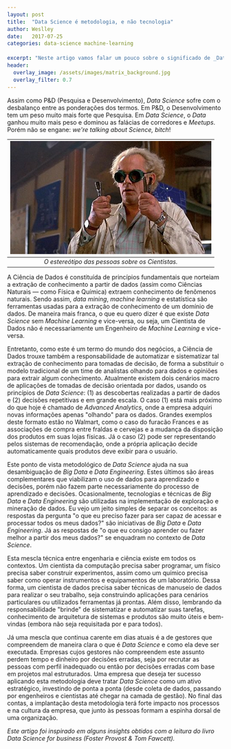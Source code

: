 ```yaml
---
layout: post
title:  "Data Science é metodologia, e não tecnologia"
author: Weslley
date:   2017-07-25
categories: data-science machine-learning

excerpt: "Neste artigo vamos falar um pouco sobre o significado de _Data Science_ e como eu diferencio está área de outras áreas de dados."
header:
  overlay_image: /assets/images/matrix_background.jpg
  overlay_filter: 0.7
---
```


Assim como P&D (Pesquisa e Desenvolvimento), _Data Science_ sofre com o desbalanço entre as ponderações dos termos. Em P&D, o Desenvolvimento tem um peso muito mais forte que Pesquisa. Em _Data Science_, o _Data_ ganhou muito mais peso e dominou as falácias de corredores e _Meetups_. Porém não se engane: _we're talking about Science, bitch_!

| ![](/assets/images/emmet-brown.jpg) |
|:--:| 
|*O estereótipo das pessoas sobre os Cientistas.*|

A Ciência de Dados é constituída de princípios fundamentais que norteiam a extração de conhecimento a partir de dados (assim como Ciências Naturais — como Física e Química) extraem conhecimento de fenômenos naturais. Sendo assim, _data mining_, _machine learning_ e estatística são ferramentas usadas para a extração de conhecimento de um domínio de dados. De maneira mais franca, o que eu quero dizer é que existe _Data Science_ sem _Machine Learning_ e vice-versa, ou seja, um Cientista de Dados não é necessariamente um Engenheiro de _Machine Learning_ e vice-versa.

Entretanto, como este é um termo do mundo dos negócios, a Ciência de Dados trouxe também a responsabilidade de automatizar e sistematizar tal extração de conhecimento para tomadas de decisão, de forma a substituir o modelo tradicional de um time de analistas olhando para dados e opiniões para extrair algum conhecimento. Atualmente existem dois cenários macro de aplicações de tomadas de decisão orientada por dados, usando os princípios de _Data Science_: (1) as descobertas realizadas a partir de dados e (2) decisões repetitivas e em grande escala. O caso (1) está mais próximo do que hoje é chamado de _Advanced Analytics_, onde a empresa adquiri novas informações apenas "olhando" para os dados. Grandes exemplos deste formato estão no Walmart, como o caso do furacão Frances e as associações de compra entre fraldas e cervejas e a mudança da disposição dos produtos em suas lojas físicas. Já o caso (2) pode ser representando pelos sistemas de recomendação, onde a própria aplicação decide automaticamente quais produtos deve exibir para o usuário.

Este ponto de vista metodológico de _Data Science_ ajuda na sua desambiguação de _Big Data_ e _Data Engineering_. Estes últimos são áreas complementares que viabilizam o uso de dados para aprendizado e decisões, porém não fazem parte necessariamente do processo de aprendizado e decisões. Ocasionalmente, tecnologias e técnicas de _Big Data_ e _Data Engineering_ são utilizadas na implementação de exploração e mineração de dados. Eu vejo um jeito simples de separar os conceitos: as respostas da pergunta "o que eu preciso fazer para ser capaz de acessar e processar todos os meus dados?" são iniciativas de _Big Data_ e _Data Engineering_. Já as respostas de "o que eu consigo aprender ou fazer melhor a partir dos meus dados?" se enquadram no contexto de _Data Science_.

Esta mescla técnica entre engenharia e ciência existe em todos os contextos. Um cientista da computação precisa saber programar, um físico precisa saber construir experimentos, assim como um químico precisa saber como operar instrumentos e equipamentos de um laboratório. Dessa forma, um cientista de dados precisa saber técnicas de manuseio de dados para realizar o seu trabalho, seja construindo aplicações para cenários particulares ou utilizados ferramentas já prontas. Além disso, lembrando da responsabilidade "brinde" de sistematizar e automatizar suas tarefas, conhecimento de arquitetura de sistemas e produtos são muito úteis e bem-vindas (embora não seja requisitada por e para todos).

Já uma mescla que continua carente em dias atuais é a de gestores que compreendem de maneira clara o que é _Data Science_ e como ela deve ser executada. Empresas cujos gestores não compreendem este assunto perdem tempo e dinheiro por decisões erradas, seja por recrutar as pessoas com perfil inadequado ou então por decisões erradas com base em projetos mal estruturados. Uma empresa que deseja ter sucesso aplicando esta metodologia deve tratar _Data Science_ como um ativo estratégico, investindo de ponta a ponta (desde coleta de dados, passando por engenheiros e cientistas até chegar na camada de gestão). No final das contas, a implantação desta metodologia terá forte impacto nos processos e na cultura da empresa, que junto às pessoas formam a espinha dorsal de uma organização.

*Este artigo foi inspirado em alguns insights obtidos com a leitura do livro Data Science for business (Foster Provost & Tom Fawcett).*